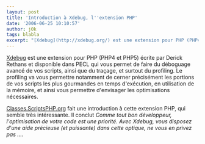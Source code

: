 ```yaml
---
layout: post
title: 'Introduction à Xdebug, l''extension PHP'
date: '2006-06-25 10:10:57'
author: j0k
tags: blabla
excerpt: "[Xdebug](http://xdebug.org/) est une extension pour PHP (PHP4 et PHP5) écrite par Derick Rethans et disponible dans PECL qui vous permet de faire du déboguage avancé de vos scripts, ainsi que du traçage, et surtout du profiling.     \nLe profiling va vous permettre notamment de cerner précisément les portions de vos scripts les plus gourmandes en temps      …"
---
```


[Xdebug](http://xdebug.org/) est une extension pour PHP (PHP4 et PHP5) écrite par Derick Rethans et disponible dans PECL qui vous permet de faire du déboguage avancé de vos scripts, ainsi que du traçage, et surtout du profiling.
Le profiling va vous permettre notamment de cerner précisément les portions de vos scripts les plus gourmandes en temps d'exécution, en utilisation de la mémoire, et ainsi vous permettre d'envisager les optimisations nécessaires.

[Classes.ScriptsPHP.org](http://classes.scriptsphp.org/article.Xdebug) fait une introduction à cette extension PHP, qui semble très intéressante.   Il conclut *Comme tout bon développeur, l'optimisation de votre code est une priorité. Avec Xdebug, vous disposez d'une aide précieuse (et puissante) dans cette optique, ne vous en privez pas ...*.
